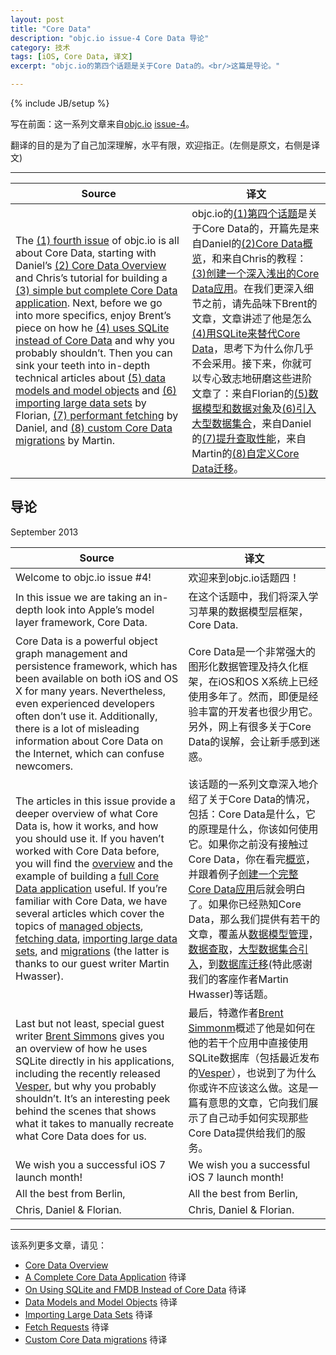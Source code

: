 ```yaml
---
layout: post
title: "Core Data"
description: "objc.io issue-4 Core Data 导论"
category: 技术
tags: [iOS, Core Data, 译文]
excerpt: "objc.io的第四个话题是关于Core Data的。<br/>这篇是导论。"

---
```

{% include JB/setup %}

写在前面：这一系列文章来自[objc.io](http://www.objc.io/) [issue-4](http://www.objc.io/issue-4/editorial.html)。

翻译的目的是为了自己加深理解，水平有限，欢迎指正。(左侧是原文，右侧是译文)

----

Source | 译文 
------ | --- 
The [(1) fourth issue]() of objc.io is all about Core Data, starting with Daniel’s [(2) Core Data Overview]() and Chris’s tutorial for building a [(3) simple but complete Core Data application](). Next, before we go into more specifics, enjoy Brent’s piece on how he [(4) uses SQLite instead of Core Data]() and why you probably shouldn’t. Then you can sink your teeth into in-depth technical articles about [(5) data models and model objects]() and [(6) importing large data sets]() by Florian, [(7) performant fetching]() by Daniel, and [(8) custom Core Data migrations]() by Martin. | objc.io的[(1)第四个话题]()是关于Core Data的，开篇先是来自Daniel的[(2)Core Data概览]()，和来自Chris的教程：[(3)创建一个深入浅出的Core Data应用]()。在我们更深入细节之前，请先品味下Brent的文章，文章讲述了他是怎么[(4)用SQLite来替代Core Data]()，思考下为什么你几乎不会采用。接下来，你就可以专心致志地研磨这些进阶文章了：来自Florian的[(5)数据模型和数据对象]()及[(6)引入大型数据集合]()，来自Daniel的[(7)提升查取性能]()，来自Martin的[(8)自定义Core Data迁移]()。

## 导论
September 2013

Source | 译文
------ | ---
Welcome to objc.io issue #4! | 欢迎来到objc.io话题四！
In this issue we are taking an in-depth look into Apple’s model layer framework, Core Data. | 在这个话题中，我们将深入学习苹果的数据模型层框架，Core Data.
Core Data is a powerful object graph management and persistence framework, which has been available on both iOS and OS X for many years. Nevertheless, even experienced developers often don’t use it. Additionally, there is a lot of misleading information about Core Data on the Internet, which can confuse newcomers. | Core Data是一个非常强大的图形化数据管理及持久化框架，在iOS和OS X系统上已经使用多年了。然而，即便是经验丰富的开发者也很少用它。另外，网上有很多关于Core Data的误解，会让新手感到迷惑。
The articles in this issue provide a deeper overview of what Core Data is, how it works, and how you should use it. If you haven’t worked with Core Data before, you will find the [overview]() and the example of building a [full Core Data application]() useful. If you’re familiar with Core Data, we have several articles which cover the topics of [managed objects](), [fetching data](), [importing large data sets](), and [migrations]() (the latter is thanks to our guest writer Martin Hwasser). | 该话题的一系列文章深入地介绍了关于Core Data的情况，包括：Core Data是什么，它的原理是什么，你该如何使用它。如果你之前没有接触过Core Data，你在看完[概览]()，并跟着例子[创建一个完整Core Data应用]()后就会明白了。如果你已经熟知Core Data，那么我们提供有若干的文章，覆盖从[数据模型管理]()，[数据查取]()，[大型数据集合引入]()，到[数据库迁移]()(特此感谢我们的客座作者Martin Hwasser)等话题。
Last but not least, special guest writer [Brent Simmons](http://inessential.com/) gives you an overview of how he uses SQLite directly in his applications, including the recently released [Vesper](http://vesperapp.co/), but why you probably shouldn’t. It’s an interesting peek behind the scenes that shows what it takes to manually recreate what Core Data does for us. | 最后，特邀作者[Brent Simmonm](http://inessential.com/)概述了他是如何在他的若干个应用中直接使用SQLite数据库（包括最近发布的[Vesper](http://vesperapp.co/)），也说到了为什么你或许不应该这么做。这是一篇有意思的文章，它向我们展示了自己动手如何实现那些Core Data提供给我们的服务。
We wish you a successful iOS 7 launch month! | We wish you a successful iOS 7 launch month!  
All the best from Berlin, | All the best from Berlin,
Chris, Daniel & Florian. | Chris, Daniel & Florian.

----
该系列更多文章，请见：

- [Core Data Overview](http://leyleo.github.io/%E6%8A%80%E6%9C%AF/2013/09/10/core-data-overview/) 
- [A Complete Core Data Application](http://www.objc.io/issue-4/full-core-data-application.html) 待译
- [On Using SQLite and FMDB Instead of Core Data](http://www.objc.io/issue-4/SQLite-instead-of-core-data.html) 待译
- [Data Models and Model Objects](http://www.objc.io/issue-4/core-data-models-and-model-objects.html) 待译
- [Importing Large Data Sets](http://www.objc.io/issue-4/importing-large-data-sets-into-core-data.html) 待译
- [Fetch Requests](http://www.objc.io/issue-4/core-data-fetch-requests.html) 待译
- [Custom Core Data migrations](http://www.objc.io/issue-4/core-data-migration.html) 待译
